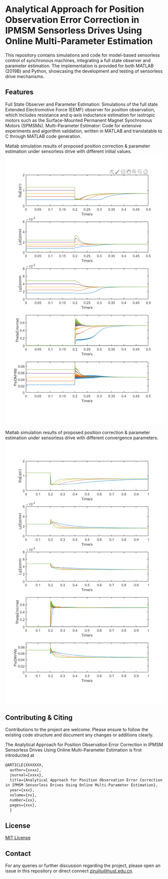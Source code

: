 # Analytical Approach for Position Observation Error Correction in IPMSM Sensorless Drives Using Online Multi-Parameter Estimation
This repository contains simulations and code for model-based sensorless control of synchronous machines, integrating a full state observer and parameter estimation. The implementation is provided for both MATLAB (2019B) and Python, showcasing the development and testing of sensorless drive mechanisms.

## Features
Full State Observer and Parameter Estimation: Simulations of the full state Extended Electromotive Force (EEMF) observer for position observation, which includes resistance and q-axis inductance estimation for isotropic motors such as the Surface-Mounted Permanent Magnet Synchronous Motors (SPMSMs).
Multi-Parameter Estimator: Code for extensive experiments and algorithm validation, written in MATLAB and translatable to C through MATLAB code generation.

Matlab simulation results of proposed position correction & parameter estimation under sensorless drive with different initial values. 
![SimResults](./Sim_ParamEst/SimResults.png)


Matlab simulation results of proposed position correction & parameter estimation under sensorless drive with different convergence parameters. 
![SimResults2](./Sim_ParamEst/SimResults2.png)


## Contributing & Citing

Contributions to the project are welcome. Please ensure to follow the existing code structure and document any changes or additions clearly.

The Analytical Approach for Position Observation Error Correction in IPMSM Sensorless Drives Using Online Multi-Parameter Estimation is first introducted at
```
@ARTICLE{XXXXXXX,
  author={xxxx},
  journal={xxxx}, 
  title={Analytical Approach for Position Observation Error Correction in IPMSM Sensorless Drives Using Online Multi-Parameter Estimation}, 
  year={xxx},
  volume={xx},
  number={xx},
  pages={xxx},
  }
```

## License

[MIT License](LICENSE.md)

## Contact

For any queries or further discussion regarding the project, please open an issue in this repository or direct connect ziruiliu@hust.edu.cn.